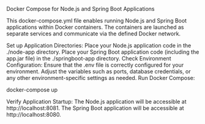 Docker Compose for Node.js and Spring Boot Applications

This docker-compose.yml file enables running Node.js and Spring Boot applications within Docker containers. The containers are launched as separate services and communicate via the defined Docker network.


Set up Application Directories:
Place your Node.js application code in the ./node-app directory.
Place your Spring Boot application code (including the app.jar file) in the ./springboot-app directory.
Check Environment Configuration:
Ensure that the .env file is correctly configured for your environment. Adjust the variables such as ports, database credentials, or any other environment-specific settings as needed.
Run Docker Compose:

docker-compose up

Verify Application Startup:
The Node.js application will be accessible at http://localhost:8081.
The Spring Boot application will be accessible at http://localhost:8080.

